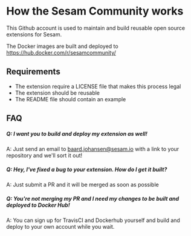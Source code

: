 # How the Sesam Community works

This Github account is used to maintain and build reusable open source extensions for Sesam.

The Docker images are built and deployed to https://hub.docker.com/r/sesamcommunity/

## Requirements

- The extension require a LICENSE file that makes this process legal
- The extension should be reusable
- The README file should contain an example

## FAQ

##### Q: I want you to build and deploy my extension as well!
A: Just send an email to baard.johansen@sesam.io with a link to your repository and we'll sort it out!

##### Q: Hey, I've fixed a bug to your extension. How do I get it built?
A: Just submit a PR and it will be merged as soon as possible

##### Q: You're not merging my PR and I need my changes to be built and deployed to Docker Hub!
A: You can sign up for TravisCI and Dockerhub yourself and build and deploy to your own account while you wait.
